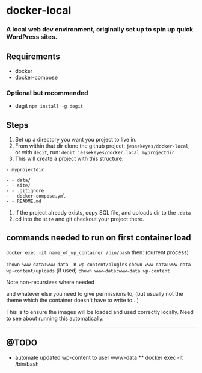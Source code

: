 # docker-local
### A local web dev environment, originally set up to spin up quick WordPress sites.

## Requirements

* docker
* docker-compose

### Optional but recommended

* degit `npm install -g degit`

## Steps

1. Set up a directory you want you project to live in.
1. From within that dir clone the github project: `jessekeyes/docker-local`, or with `degit`, run: `degit jessekeyes/docker.local myprojectdir`
1. This will create a project with this structure:
```
- myprojectdir

- - data/
- - site/
- - .gitignore
- - docker-compose.yml
- - README.md

```
1. If the project already exists, copy SQL file, and uploads dir to the `.data`
1. cd into the `site` and git checkout your project there.


## commands needed to run on first container load

`docker exec -it name_of_wp_container /bin/bash`
then:
(current process)

`chown www-data:www-data -R wp-content/plugins`
`chown www-data:www-data wp-content/uploads` (if used)
`chown www-data:www-data wp-content`

Note non-recursives where needed

and whatever else you need to give permissions to, (but usually not the theme which the container doesn't have to write to...)

This is to ensure the images will be loaded and used correctly locally.
Need to see about running this automatically.



---------------


## @TODO

* automate updated wp-content to user www-data
** docker exec -it <container name> /bin/bash
